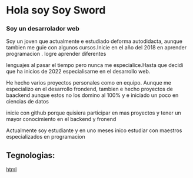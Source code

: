 <h1>Hola soy Soy Sword</h1>
<div>
<h3>Soy un desarrolador web </h3>
<p>Soy un joven que actualmente e estudiado deforma autodidacta, aunque tambien me guie con algunos cursos.Inicie en el año del 2018 en aprender programacion . logre aprender diferentes</p>
<p> lenguajes al pasar el tiempo pero nunca me especialice.Hasta que decidi que ha inicios de 2022 especialisarne en el desarrollo web.</p>
<p>He hecho varios proyectos personales como en equipo. Aunque me especializo en el desarrollo frondend, tambien e hecho proyectos de baackend aunque estos no los domino al 100% y e iniciado un poco en ciencias de datos</p>
<p>inicie con github porque quisiera participar en mas proyectos y tener un mayor conocimiento en el backend y fronend</p>
  <p>Actualmente soy estudiante y en uno meses inico estudiar con maestros especializados en programacion </p>
</div>
<div>
  <h2>Tegnologias:</h2>
  <a href="https://img.shields.io/badge/HTML5-E34F26?style=for-the-badge&logo=html5&logoColor=white">html</a>
</div>
